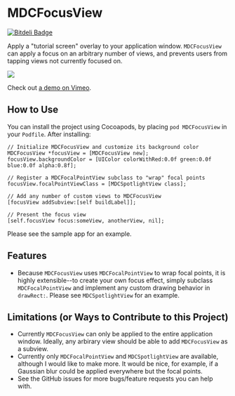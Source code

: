 # MDCFocusView

[![Bitdeli Badge](https://d2weczhvl823v0.cloudfront.net/modocache/MDCFocusView/trend.png)](https://bitdeli.com/free "Bitdeli Badge")

Apply a "tutorial screen" overlay to your application window.
`MDCFocusView` can apply a focus on an arbitrary number of views,
and prevents users from tapping views not currently focused on.

![](http://i.imgflip.com/og57.gif)

Check out [a demo on Vimeo](http://vimeo.com/60418239).

## How to Use

You can install the project using Cocoapods, by placing `pod MDCFocusView`
in your `Podfile`. After installing:

```objc
// Initialize MDCFocusView and customize its background color
MDCFocusView *focusView = [MDCFocusView new];
focusView.backgroundColor = [UIColor colorWithRed:0.0f green:0.0f blue:0.0f alpha:0.8f];

// Register a MDCFocalPointView subclass to "wrap" focal points
focusView.focalPointViewClass = [MDCSpotlightView class];

// Add any number of custom views to MDCFocusView
[focusView addSubview:[self buildLabel]];

// Present the focus view
[self.focusView focus:someView, anotherView, nil];
```

Please see the sample app for an example.

## Features

- Because `MDCFocusView` uses `MDCFocalPointView` to wrap focal points,
  it is highly extensible--to create your own focus effect, simply subclass
  `MDCFocalPointView` and implement any custom drawing behavior in `drawRect:`.
  Please see `MDCSpotlightView` for an example.

## Limitations (or Ways to Contribute to this Project)

- Currently `MDCFocusView` can only be applied to the entire application
  window. Ideally, any arbirary view should be able to add `MDCFocusView` as
  a subview.
- Currently only `MDCFocalPointView` and `MDCSpotlightView` are available,
  although I would like to make more. It would be nice, for example, if
  a Gaussian blur could be applied everywhere but the focal points.
- See the GitHub issues for more bugs/feature requests you can help with.

